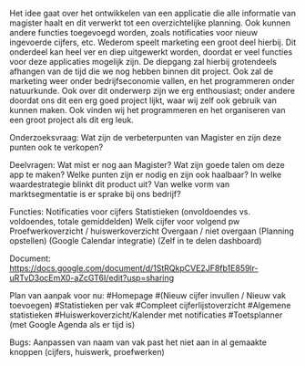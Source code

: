 Het idee gaat over het ontwikkelen van een applicatie die alle informatie van magister haalt en dit verwerkt tot een overzichtelijke planning. Ook kunnen andere functies toegevoegd worden, zoals notificaties voor nieuw ingevoerde cijfers, etc. Wederom speelt marketing een groot deel hierbij. Dit onderdeel kan heel ver en diep uitgewerkt worden, doordat er veel functies voor deze applicaties mogelijk zijn. De diepgang zal hierbij grotendeels afhangen van de tijd die we nog hebben binnen dit project. Ook zal de marketing weer onder bedrijfseconomie vallen, en het programmeren onder natuurkunde. Ook over dit onderwerp zijn we erg enthousiast; onder andere doordat ons dit een erg goed project lijkt, waar wij zelf ook gebruik van kunnen maken. Ook vinden wij het programmeren en het organiseren van een groot project als dit erg leuk.


Onderzoeksvraag:
    Wat zijn de verbeterpunten van Magister en zijn deze punten ook te verkopen?

Deelvragen:
    Wat mist er nog aan Magister?
    Wat zijn goede talen om deze app te maken?
    Welke punten zijn er nodig en zijn ook haalbaar?
    In welke waardestrategie blinkt dit product uit?
    Van welke vorm van marktsegmentatie is er sprake bij ons bedrijf?

Functies:
    Notificaties voor cijfers
    Statistieken (onvoldoendes vs. voldoendes, totale gemiddelden)
    Welk cijfer voor volgend pw
    Proefwerkoverzicht / huiswerkoverzicht
    Overgaan / niet overgaan
    (Planning opstellen)
    (Google Calendar integratie)
    (Zelf in te delen dashboard)

Document:
https://docs.google.com/document/d/1StRQkpCVE2JF8fb1E859lr-uRTvD3ocEmX0-aZcGT6I/edit?usp=sharing

Plan van aanpak voor nu:
#Homepage
#(Nieuw cijfer invullen / Nieuw vak toevoegen)
#Statistieken per vak
#Compleet cijferlijstoverzicht
#Algemene statistieken
#Huiswerkoverzicht/Kalender met notificaties
#Toetsplanner (met Google Agenda als er tijd is)


Bugs:
Aanpassen van naam van vak past het niet aan in al gemaakte knoppen (cijfers, huiswerk, proefwerken)